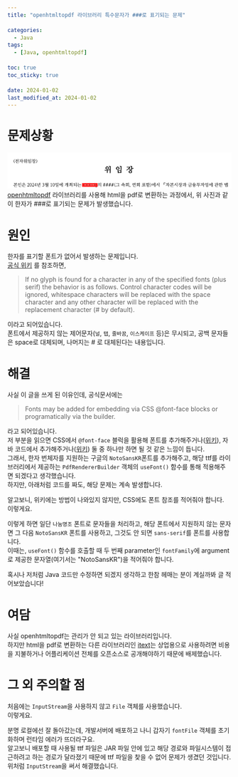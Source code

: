 ```yaml
---
title: "openhtmltopdf 라이브러리 특수문자가 ###로 표기되는 문제"

categories:
  - Java
tags:
  - [Java, openhtmltopdf]

toc: true
toc_sticky: true

date: 2024-01-02
last_modified_at: 2024-01-02
---
```


# 문제상황

![digital_delegation_special_char_err](/assets/images/Java/2024-01-02-openhtmltopdf-font/전자위임_pdf_특수문자_오류.png)  
[openhtmltopdf](https://github.com/danfickle/openhtmltopdf) 라이브러리를 사용해 html을 pdf로 변환하는 과정에서, 위 사진과 같이 한자가 ###로 표기되는 문제가 발생했습니다.

# 원인

한자를 표기할 폰트가 없어서 발생하는 문제입니다.  
[공식 위키](https://github.com/danfickle/openhtmltopdf/wiki/Fonts) 를 참조하면,

> If no glyph is found for a character in any of the specified fonts (plus serif) the behavior is as follows. Control character codes will be ignored, whitespace characters will be replaced with the space character and any other character will be replaced with the replacement character (# by default).

이라고 되어있습니다.  
폰트에서 제공하지 않는 제어문자(`널`, `탭`, `줄바꿈`, `이스케이프` 등)은 무시되고, 공백 문자들은 space로 대체되며, 나머지는 # 로 대체된다는 내용입니다.

# 해결

사실 이 글을 쓰게 된 이유인데, 공식문서에는

> Fonts may be added for embedding via CSS @font-face blocks or programatically via the builder.

라고 되어있습니다.  
저 부분을 읽으면 CSS에서 `@font-face` 블럭을 활용해 폰트를 추가해주거나([위키](https://github.com/danfickle/openhtmltopdf/wiki/Fonts#css-font-embedding-example)), 자바 코드에서 추가해주거나([위키](https://github.com/danfickle/openhtmltopdf/wiki/Fonts#programatically-adding-fonts)) 둘 중 하나만 하면 될 것 같은 느낌이 듭니다.  
그래서, 한자 번체자를 지원하는 구글의 `NotoSansKR`폰트를 추가해주고, 해당 ttf를 라이브러리에서 제공하는 `PdfRendererBuilder` 객체의 `useFont()` 함수를 통해 적용해주면 되겠다고 생각했습니다.  
하지만, 아래처럼 코드를 짜도, 해당 문제는 계속 발생합니다.

<script src="https://gist.github.com/shyeokchoi/08bd702c86cc6dae10d6fadad8cc6314.js"></script>

알고보니, 위키에는 방법이 나와있지 않지만, CSS에도 폰트 참조를 적어줘야 합니다.  
이렇게요.

<script src="https://gist.github.com/shyeokchoi/560b2250d971f59f49104ae056c64b8f.js"></script>

이렇게 하면 일단 `나눔명조` 폰트로 문자들을 처리하고, 해당 폰트에서 지원하지 않는 문자면 그 다음 `NotoSansKR` 폰트를 사용하고, 그것도 안 되면 `sans-serif`를 폰트를 사용합니다.  
이때는, `useFont()` 함수를 호출할 때 두 번째 parameter인 `fontFamily`에 argument로 제공한 문자열(여기서는 "NotoSansKR")을 적어줘야 합니다.

혹시나 저처럼 Java 코드만 수정하면 되겠지 생각하고 한참 헤매는 분이 계실까봐 글 적어보았습니다!

# 여담

사실 openhtmltopdf는 관리가 안 되고 있는 라이브러리입니다.  
하지만 html을 pdf로 변환하는 다른 라이브러리인 [itext](https://github.com/itext/itext7)는 상업용으로 사용하려면 비용을 지불하거나 어플리케이션 전체를 오픈소스로 공개해야하기 때문에 배제했습니다.

# 그 외 주의할 점

처음에는 `InputStream`을 사용하지 않고 `File` 객체를 사용했습니다.  
이렇게요.

<script src="https://gist.github.com/shyeokchoi/1e3db0bc711e1742cd1fc958f0f018a0.js"></script>

분명 로컬에선 잘 돌아갔는데, 개발서버에 배포하고 나니 갑자기 `fontFile` 객체를 초기화하며 런타임 에러가 뜨더라구요.  
알고보니 배포할 때 사용될 ttf 파일은 JAR 파일 안에 있고 해당 경로와 파일시스템이 접근하려고 하는 경로가 달라졌기 때문에 ttf 파일을 찾을 수 없어 문제가 생겼던 것입니다.  
위처럼 `InputStream`을 써서 해결했습니다.
